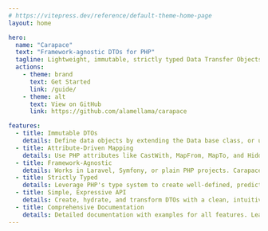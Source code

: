 ```yaml
---
# https://vitepress.dev/reference/default-theme-home-page
layout: home

hero:
  name: "Carapace"
  text: "Framework-agnostic DTOs for PHP"
  tagline: Lightweight, immutable, strictly typed Data Transfer Objects with attribute-driven mapping
  actions:
    - theme: brand
      text: Get Started
      link: /guide/
    - theme: alt
      text: View on GitHub
      link: https://github.com/alamellama/carapace

features:
  - title: Immutable DTOs
    details: Define data objects by extending the Data base class, or use ImmutableData for readonly DTOs. Properties are initialized via constructor promotion.
  - title: Attribute-Driven Mapping
    details: Use PHP attributes like CastWith, MapFrom, MapTo, and Hidden to control how data is hydrated, transformed, and serialized with minimal boilerplate.
  - title: Framework-Agnostic
    details: Works in Laravel, Symfony, or plain PHP projects. Carapace is a lightweight library with no external dependencies, making it easy to integrate into any PHP 8.2+ project.
  - title: Strictly Typed
    details: Leverage PHP's type system to create well-defined, predictable data structures. Carapace encourages type safety.
  - title: Simple, Expressive API
    details: Create, hydrate, and transform DTOs with a clean, intuitive API. Carapace makes working with DTOs a pleasure, reducing boilerplate and increasing productivity.
  - title: Comprehensive Documentation
    details: Detailed documentation with examples for all features. Learn how to use Carapace effectively and get the most out of your DTOs.
---
```

